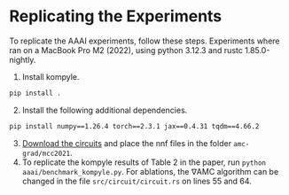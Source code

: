 # Replicating the Experiments

To replicate the AAAI experiments, follow these steps.
Experiments where ran on a MacBook Pro M2 (2022), using python 3.12.3 and rustc 1.85.0-nightly.

1. Install kompyle.
```bash
pip install .
```
2. Install the following additional dependencies.
```bash 
pip install numpy==1.26.4 torch==2.3.1 jax==0.4.31 tqdm==4.66.2
```
3. [Download the circuits](https://doi.org/10.48804/MQLU85) and place the nnf files in the folder `amc-grad/mcc2021`.
4. To replicate the kompyle results of Table 2 in the paper, run `python aaai/benchmark_kompyle.py`. 
For ablations, the $\nabla \text{AMC}$ algorithm can be changed in the file `src/circuit/circuit.rs` on lines 55 and 64. 